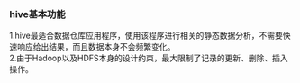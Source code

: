 ### hive基本功能
1.hive最适合数据仓库应用程序，使用该程序进行相关的静态数据分析，不需要快速响应给出结果，而且数据本身不会频繁变化。  
2.由于Hadoop以及HDFS本身的设计约束，最大限制了记录的更新、删除、插入操作。  









